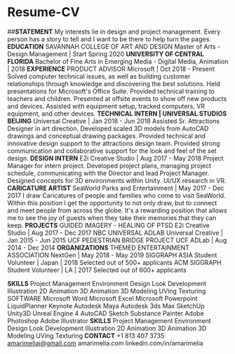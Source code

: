 # Resume-CV
##**STATEMENT**
My interests lie in design and project management. Every person has a story to tell and I want to be there to help turn the pages.
**EDUCATION**
SAVANNAH COLLEGE OF ART AND DESIGN
Master of Arts - Design Management | Start Spring 2020
**UNIVERSITY OF CENTRAL FLORIDA**
Bachelor of Fine Arts in Emerging Media - Digital Media, Animation | 2018
**EXPERIENCE**
PRODUCT ADVISOR
Microsoft | Oct 2018 - Present
Solved computer technical issues, as well as building customer relationships through knowledge and discovering the best solutions.
Held presentations for Microsoft's Office Suite.
Provided technical training to teachers and children.
Presented at offsite events to show off new products and devices. Assisted with equipment setup, tracked computers, VR equipment, and other devices.
**TECHNICAL INTERN | UNIVERSAL STUDIOS BEIJING**
Universal Creative | Jan 2018 - Jun 2018
Assisted Sr. Attractions Designer in art direction.
Developed scaled 3D models from AutoCAD drawings and conceptual drawing packages.
Provided technical and innovative design support to the attractions design team. Provided strong communication and collaborative support for the look and feel of the set design.
**DESIGN INTERN**
E2i Creative Studio | Aug 2017 - May 2018
Project Manager for intern project.
Developed project plans, managing project schedule, communicating with the Director and lead Project Manager.
Designed concepts for 3D environments within Unity. UI/UX research in VR.
**CARICATURE ARTIST**
SeaWorld Parks and Entertainment | May 2017 - Dec 2017
I draw Caricatures of people and families who come to visit SeaWorld. Within this position I get the opportunity to not only draw, but to connect and meet people from across the globe. It's a rewarding position that allows me to see the joy of guests when they take their memories that they can keep.
**PROJECTS**
GUIDED IMAGERY - HEALING OF PTSD
E2i Creative Studio | Aug 2017 - Dec 2017
NBC UNIVERSAL ADLAB
Universal Creative | Jan 2015 - Jun 2015
UCF PEDESTRIAN BRIDGE PROJECT
UCF ADLab | Aug 2014 - Dec 2014
**ORGANIZATIONS**
THEMED ENTERTAINMENT ASSOCIATION
NextGen | May 2018 - May 2019 SIGGRAPH ASIA
Student Volunteer | Japan | 2018 Selected out of 500+ applicants
ACM SIGGRAPH
Student Volunteer | LA | 2017 Selected out of 600+ applicants

**SKILLS**
Project Management Environment Design Look Development Illustration
2D Animation 3D Animation 3D Modeling UVing Texturing
SOFTWARE
Microsoft Word Microsoft Excel Microsoft Powerpoint LiquidPlanner Keynote
Autodesk Maya Autodesk 3ds Max SketchUp Unity3D
Unreal Engine 4 AutoCAD
Sketch
Substance Painter Adobe Photoshop Adobe Illustrator
**SKILLS**
Project Management Environment Design Look Development Illustration
2D Animation 3D Animation 3D Modeling UVing Texturing
**CONTACT**
+1 813 407 3735 
amarimeliaj@gmail.com 
amarimelia.com 
linkedin.com/in/amarimelia
